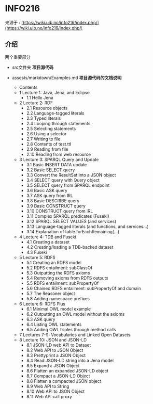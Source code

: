 # INFO216

来源于 : [https://wiki.uib.no/info216/index.php/](https://wiki.uib.no/info216/index.php/)

## 介绍

两个重要部分

- src文件夹 **项目源代码**
- assests/markdown/Examples.md  **项目源代码的文档说明**

    - Contents
    - 1	Lecture 1: Java, Jena, and Eclipse
        - 1.1	Hello Jena
    - 2	Lecture 2: RDF
        - 2.1	Resource objects
        - 2.2	Language-tagged literals
        - 2.3	Typed literals
        - 2.4	Looping through statements
        - 2.5	Selecting statements
        - 2.6	Using a selector
        - 2.7	Writing to file
        - 2.8	Contents of test.ttl
        - 2.9	Reading from file
        - 2.10	Reading from web resource
    - 3	Lecture 3: SPARQL Query and Update
        - 3.1	Basic INSERT DATA update
        - 3.2	Basic SELECT query
        - 3.3	Convert the ResultSet into a JSON object
        - 3.4	SELECT query with Query object
        - 3.5	SELECT query from SPARQL endpoint
        - 3.6	Basic ASK query
        - 3.7	ASK query from IRL
        - 3.8	Basic DESCRIBE query
        - 3.9	Basic CONSTRUCT query
        - 3.10	CONSTRUCT query from IRL
        - 3.11	Complex SPARQL predicates (Fuseki)
        - 3.12	SPARQL SELECT VALUES (and services)
        - 3.13	Language-tagged literals (and functions, and services...)
        - 3.14	Explanation of table.forEachRemaining(...)
    - 4	Lecture 4: TDB and Fuseki
        - 4.1	Creating a dataset
        - 4.2	Creating/loading a TDB-backed dataset
        - 4.3	Fuseki
    - 5	Lecture 5: RDFS
        - 5.1	Creating an RDFS model
        - 5.2	RDFS entailment: subClassOf
        - 5.3	Outputting the RDFS axioms
        - 5.4	Removing axioms from RDFS outputs
        - 5.5	RDFS entailment: subPropertyOf
        - 5.6	Chained RDFS entailment: subPropertyOf and domain
        - 5.7	The Reasoner object
        - 5.8	Adding namespace prefixes
    - 6	Lecture 6: RDFS Plus
        - 6.1	Minimal OWL model example
        - 6.2	Outputting an OWL model without the axioms
        - 6.3	ASK query
        - 6.4	Listing OWL statements
        - 6.5	Adding OWL triples through method calls
    - 7	Lectures 7-9: Vocabularies and Linked Open Datasets
    - 8	Lecture 10: JSON and JSON-LD
        - 8.1	JSON-LD web API to Dataset
        - 8.2	Web API to JSON Object
        - 8.3	Prettyprint a JSON Object
        - 8.4	Read JSON-LD string into a Jena model
        - 8.5	Expand a JSON Object
        - 8.6	Flatten an expanded JSON-LD object
        - 8.7	Compact a JSON-LD Object
        - 8.8	Flatten a compacted JSON object
        - 8.9	Web API to String
        - 8.10	Web API to JSON Object
        - 8.11	Web API call proxy

